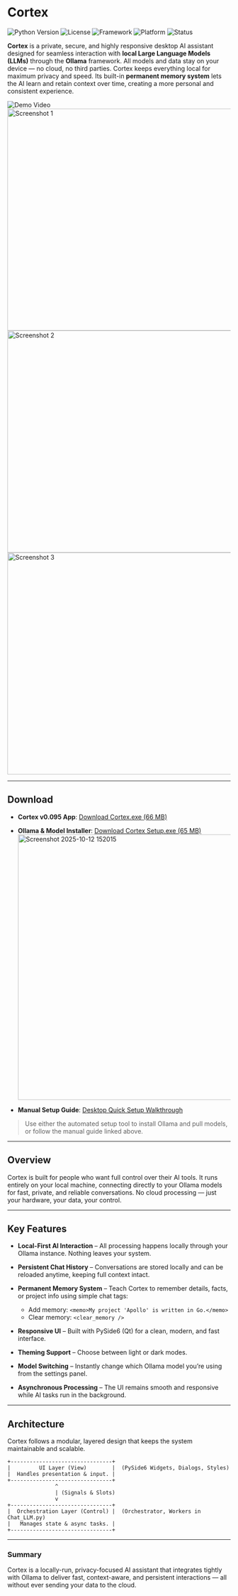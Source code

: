 # **Cortex**

![Python Version](https://img.shields.io/badge/python-3.10+-blue.svg)
![License](https://img.shields.io/github/license/dovvnloading/Cortex?color=blue)
![Framework](https://img.shields.io/badge/Framework-PySide6-2496ED)
![Platform](https://img.shields.io/badge/platform-windows%20%7C%20macos%20%7C%20linux-lightgrey)
![Status](https://img.shields.io/badge/status-active-success)

**Cortex** is a private, secure, and highly responsive desktop AI assistant designed for seamless interaction with **local Large Language Models (LLMs)** through the **Ollama** framework.
All models and data stay on your device — no cloud, no third parties. Cortex keeps everything local for maximum privacy and speed. Its built-in **permanent memory system** lets the AI learn and retain context over time, creating a more personal and consistent experience.

![Demo Video](https://github.com/user-attachments/assets/f4ae7753-ead0-4601-8664-17fa0629f236) <img width="800" height="500" alt="Screenshot 1" src="https://github.com/user-attachments/assets/f21d2478-b27e-47fa-8ff2-c0ddc9afa264" /> <img width="800" height="500" alt="Screenshot 2" src="https://github.com/user-attachments/assets/a030bdd0-46c9-470d-8daf-276b8e167fc0" /> <img width="800" height="500" alt="Screenshot 3" src="https://github.com/user-attachments/assets/bff256df-d8f7-484e-afd2-c7c4b63befa4" />

---

## **Download**

* **Cortex v0.095 App**: [Download Cortex.exe (66 MB)](https://drive.google.com/file/d/1MiLDV0IGGjQevHz_LBKcxuzmdJ2vhTmW/view?usp=sharing)
* **Ollama & Model Installer**: [Download Cortex Setup.exe (65 MB)](https://drive.google.com/file/d/19mtempOGZKk1v7muxCsdcFLC1uZ5Dv3u/view?usp=sharing)
  <img width="844" height="598" alt="Screenshot 2025-10-12 152015" src="https://github.com/user-attachments/assets/769d7a0b-d3f7-4ed6-a0e2-f2ecf3e58119" />

* **Manual Setup Guide**: [Desktop Quick Setup Walkthrough](https://github.com/dovvnloading/Cortex/blob/main/Desktop-Quick-Setup-Guide.md)

> Use either the automated setup tool to install Ollama and pull models, or follow the manual guide linked above.

---

## **Overview**

Cortex is built for people who want full control over their AI tools.
It runs entirely on your local machine, connecting directly to your Ollama models for fast, private, and reliable conversations. No cloud processing — just your hardware, your data, your control.

---

## **Key Features**

* **Local-First AI Interaction** – All processing happens locally through your Ollama instance. Nothing leaves your system.
* **Persistent Chat History** – Conversations are stored locally and can be reloaded anytime, keeping full context intact.
* **Permanent Memory System** – Teach Cortex to remember details, facts, or project info using simple chat tags:

  * Add memory: `<memo>My project 'Apollo' is written in Go.</memo>`
  * Clear memory: `<clear_memory />`
* **Responsive UI** – Built with PySide6 (Qt) for a clean, modern, and fast interface.
* **Theming Support** – Choose between light or dark modes.
* **Model Switching** – Instantly change which Ollama model you’re using from the settings panel.
* **Asynchronous Processing** – The UI remains smooth and responsive while AI tasks run in the background.

---

## **Architecture**

Cortex follows a modular, layered design that keeps the system maintainable and scalable.

```
+--------------------------------+
|         UI Layer (View)        |  (PySide6 Widgets, Dialogs, Styles)
|  Handles presentation & input. |
+--------------------------------+
               ^
               | (Signals & Slots)
               v
+--------------------------------+
|  Orchestration Layer (Control) |  (Orchestrator, Workers in Chat_LLM.py)
|   Manages state & async tasks. |
+--------------------------------+
```

---

### **Summary**

Cortex is a locally-run, privacy-focused AI assistant that integrates tightly with Ollama to deliver fast, context-aware, and persistent interactions — all without ever sending your data to the cloud.
